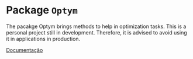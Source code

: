 # Package `Optym`

The pacakge Optym brings methods to help in optimization tasks. This is a personal project still in development. Therefore, it is advised to avoid using it in applications in production.

[Documentação](http://www.optym-lib.com.s3-website-us-east-1.amazonaws.com/index.html)
